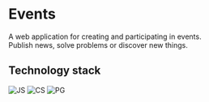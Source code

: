 # Events

A web application for creating and participating in events.
\
Publish news, solve problems or discover new things.

## Technology stack

![JS](https://github.com/devicons/devicon/blob/master/icons/javascript/javascript-original.svg=x40)
![CS](https://github.com/devicons/devicon/blob/master/icons/csharp/csharp-original.svg=x40)
![PG](https://github.com/devicons/devicon/blob/master/icons/postgresql/postgresql-original.svg=x40)
